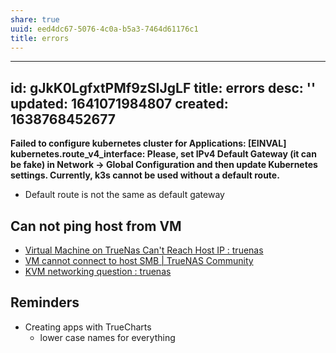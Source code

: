 ```yaml
---
share: true
uuid: eed4dc67-5076-4c0a-b5a3-7464d61176c1
title: errors
---
```

---
id: gJkK0LgfxtPMf9zSIJgLF
title: errors
desc: ''
updated: 1641071984807
created: 1638768452677
---


**Failed to configure kubernetes cluster for Applications: [EINVAL] kubernetes.route_v4_interface: Please, set IPv4 Default Gateway (it can be fake) in Network → Global Configuration and then update Kubernetes settings. Currently, k3s cannot be used without a default route.**

* Default route is not the same as default gateway

## Can not ping host from VM

* [Virtual Machine on TrueNas Can't Reach Host IP : truenas](https://old.reddit.com/r/truenas/comments/mswvyb/virtual_machine_on_truenas_cant_reach_host_ip/)
* [VM cannot connect to host SMB | TrueNAS Community](https://www.truenas.com/community/threads/vm-cannot-connect-to-host-smb.92805/)
* [KVM networking question : truenas](https://old.reddit.com/r/truenas/comments/ndxsmg/kvm_networking_question/)

## Reminders

* Creating apps with TrueCharts
  * lower case names for everything